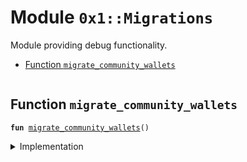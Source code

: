 
<a name="0x1_Migrations"></a>

# Module `0x1::Migrations`

Module providing debug functionality.


-  [Function `migrate_community_wallets`](#0x1_Migrations_migrate_community_wallets)


<pre><code></code></pre>



<a name="0x1_Migrations_migrate_community_wallets"></a>

## Function `migrate_community_wallets`



<pre><code><b>fun</b> <a href="Migrations.md#0x1_Migrations_migrate_community_wallets">migrate_community_wallets</a>()
</code></pre>



<details>
<summary>Implementation</summary>


<pre><code><b>fun</b> <a href="Migrations.md#0x1_Migrations_migrate_community_wallets">migrate_community_wallets</a>() {
  // find autopay wallets
  // tag <b>as</b>
}
</code></pre>



</details>


[//]: # ("File containing references which can be used from documentation")
[ACCESS_CONTROL]: https://github.com/libra/lip/blob/master/lips/lip-2.md
[ROLE]: https://github.com/libra/lip/blob/master/lips/lip-2.md#roles
[PERMISSION]: https://github.com/libra/lip/blob/master/lips/lip-2.md#permissions
